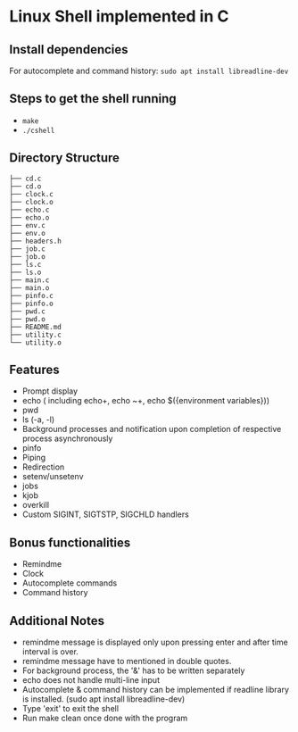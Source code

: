 

# Linux Shell implemented in C

## Install dependencies
For autocomplete and command history:
``` sudo apt install libreadline-dev ```
## Steps to get the shell running
  * `make`
  * `./cshell`

## Directory Structure
```
├── cd.c
├── cd.o
├── clock.c
├── clock.o
├── echo.c
├── echo.o
├── env.c
├── env.o
├── headers.h
├── job.c
├── job.o
├── ls.c
├── ls.o
├── main.c
├── main.o
├── pinfo.c
├── pinfo.o
├── pwd.c
├── pwd.o
├── README.md
├── utility.c
└── utility.o
```

## Features
  + Prompt display
  + echo ( including echo+, echo ~+, echo $({environment variables}))
  + pwd
  + ls (-a, -l)
  + Background processes and notification upon completion of respective process asynchronously
  + pinfo
  + Piping
  + Redirection
  + setenv/unsetenv
  + jobs
  + kjob
  + overkill
  + Custom SIGINT, SIGTSTP, SIGCHLD handlers

## Bonus functionalities
  + Remindme
  + Clock
  + Autocomplete commands
  + Command history

## Additional Notes

  * remindme message is displayed only upon pressing enter and after time interval is over.
  * remindme message have to mentioned in double quotes.
  * For background process, the '&' has to be written separately
  * echo does not handle multi-line input
  * Autocomplete & command history can be implemented if readline library is installed. (sudo apt install libreadline-dev)
  * Type 'exit' to exit the shell
  * Run make clean once done with the program
